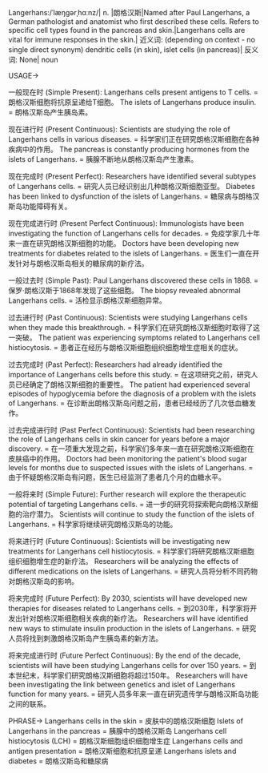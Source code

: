 Langerhans:/ˈlæŋɡərˌhɑːnz/| n. |朗格汉斯|Named after Paul Langerhans, a German pathologist and anatomist who first described these cells.  Refers to specific cell types found in the pancreas and skin.|Langerhans cells are vital for immune responses in the skin.| 近义词: (depending on context -  no single direct synonym) dendritic cells (in skin), islet cells (in pancreas)| 反义词: None| noun

USAGE->

一般现在时 (Simple Present):
Langerhans cells present antigens to T cells. = 朗格汉斯细胞将抗原呈递给T细胞。
The islets of Langerhans produce insulin. = 朗格汉斯岛产生胰岛素。


现在进行时 (Present Continuous):
Scientists are studying the role of Langerhans cells in various diseases. = 科学家们正在研究朗格汉斯细胞在各种疾病中的作用。
The pancreas is constantly producing hormones from the islets of Langerhans. = 胰腺不断地从朗格汉斯岛产生激素。


现在完成时 (Present Perfect):
Researchers have identified several subtypes of Langerhans cells. = 研究人员已经识别出几种朗格汉斯细胞亚型。
Diabetes has been linked to dysfunction of the islets of Langerhans. = 糖尿病与朗格汉斯岛功能障碍有关。


现在完成进行时 (Present Perfect Continuous):
Immunologists have been investigating the function of Langerhans cells for decades. = 免疫学家几十年来一直在研究朗格汉斯细胞的功能。
Doctors have been developing new treatments for diabetes related to the islets of Langerhans. = 医生们一直在开发针对与朗格汉斯岛相关的糖尿病的新疗法。


一般过去时 (Simple Past):
Paul Langerhans discovered these cells in 1868. = 保罗·朗格汉斯于1868年发现了这些细胞。
The biopsy revealed abnormal Langerhans cells. = 活检显示朗格汉斯细胞异常。


过去进行时 (Past Continuous):
Scientists were studying Langerhans cells when they made this breakthrough. = 科学家们在研究朗格汉斯细胞时取得了这一突破。
The patient was experiencing symptoms related to Langerhans cell histiocytosis. = 患者正在经历与朗格汉斯细胞组织细胞增生症相关的症状。


过去完成时 (Past Perfect):
Researchers had already identified the importance of Langerhans cells before this study. = 在这项研究之前，研究人员已经确定了朗格汉斯细胞的重要性。
The patient had experienced several episodes of hypoglycemia before the diagnosis of a problem with the islets of Langerhans. = 在诊断出朗格汉斯岛问题之前，患者已经经历了几次低血糖发作。


过去完成进行时 (Past Perfect Continuous):
Scientists had been researching the role of Langerhans cells in skin cancer for years before a major discovery. = 在一项重大发现之前，科学家们多年来一直在研究朗格汉斯细胞在皮肤癌中的作用。
Doctors had been monitoring the patient's blood sugar levels for months due to suspected issues with the islets of Langerhans. = 由于怀疑朗格汉斯岛有问题，医生已经监测了患者几个月的血糖水平。


一般将来时 (Simple Future):
Further research will explore the therapeutic potential of targeting Langerhans cells. = 进一步的研究将探索靶向朗格汉斯细胞的治疗潜力。
Scientists will continue to study the function of the islets of Langerhans. = 科学家将继续研究朗格汉斯岛的功能。


将来进行时 (Future Continuous):
Scientists will be investigating new treatments for Langerhans cell histiocytosis. = 科学家们将研究朗格汉斯细胞组织细胞增生症的新疗法。
Researchers will be analyzing the effects of different medications on the islets of Langerhans. = 研究人员将分析不同药物对朗格汉斯岛的影响。


将来完成时 (Future Perfect):
By 2030, scientists will have developed new therapies for diseases related to Langerhans cells. = 到2030年，科学家将开发出针对朗格汉斯细胞相关疾病的新疗法。
Researchers will have identified new ways to stimulate insulin production in the islets of Langerhans. = 研究人员将找到刺激朗格汉斯岛产生胰岛素的新方法。


将来完成进行时 (Future Perfect Continuous):
By the end of the decade, scientists will have been studying Langerhans cells for over 150 years. = 到本世纪末，科学家们研究朗格汉斯细胞将超过150年。
Researchers will have been investigating the link between genetics and islet of Langerhans function for many years. = 研究人员多年来一直在研究遗传学与朗格汉斯岛功能之间的联系。



PHRASE->
Langerhans cells in the skin  = 皮肤中的朗格汉斯细胞
Islets of Langerhans in the pancreas = 胰腺中的朗格汉斯岛
Langerhans cell histiocytosis (LCH) = 朗格汉斯细胞组织细胞增生症
Langerhans cells and antigen presentation = 朗格汉斯细胞和抗原呈递
Langerhans islets and diabetes = 朗格汉斯岛和糖尿病
